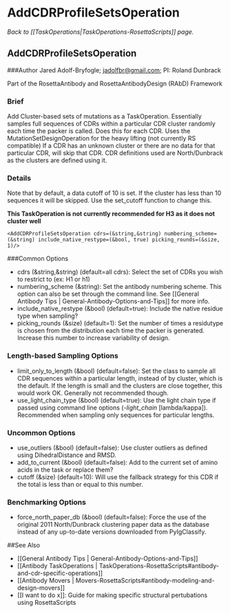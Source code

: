 # AddCDRProfileSetsOperation
*Back to [[TaskOperations|TaskOperations-RosettaScripts]] page.*
## AddCDRProfileSetsOperation

###Author
Jared Adolf-Bryfogle; jadolfbr@gmail.com; 
PI: Roland Dunbrack

Part of the RosettaAntibody and RosettaAntibodyDesign (RAbD) Framework

### Brief
Add Cluster-based sets of mutations as a TaskOperation. Essentially samples full sequences of CDRs within a particular CDR cluster randomly each time the packer is called. Does this for each CDR. Uses the MutationSetDesignOperation for the heavy lifting (not currently RS compatible) If a CDR has an unknown cluster or there are no data for that particular CDR, will skip that CDR. CDR definitions used are North/Dunbrack as the clusters are defined using it.

<!--- BEGIN_INTERNAL -->
### Details 

Note that by default, a data cutoff of 10 is set.  If the cluster has less than 10 sequences it will be skipped. Use the set_cutoff function to change this.

**This TaskOperation is not currently recommended for H3 as it does not cluster well**


```
<AddCDRProfileSetsOperation cdrs=(&string,&string) numbering_scheme=(&string) include_native_restype=(&bool, true) picking_rounds=(&size, 1)/>
```


###Common Options 

-   cdrs (&string,&string) (default=all cdrs):  Select the set of CDRs you wish to restrict to (ex: H1 or h1)
-   numbering_scheme (&string):  Set the antibody numbering scheme.  This option can also be set through the command line.  See [[General Antibody Tips | General-Antibody-Options-and-Tips]] for more info.
-   include_native_restype (&bool) (default=true):  Include the native residue type when sampling? 
-   picking_rounds (&size) (default=1): Set the number of times a residutype is chosen from the distribution each time the packer is generated.  Increase this number to increase variability of design.

### Length-based Sampling Options

-   limit_only_to_length (&bool) (default=false): Set the class to sample all CDR sequences within a particular length, instead of by cluster, which is the default.  If the length is small and the clusters are close together, this would work OK.  Generally not recommended though.
-   use_light_chain_type (&bool) (default=true): Use the light chain type if passed using command line options (_-light_chain_ [lambda/kappa]).  Recommended when sampling only sequences for particular lengths. 

### Uncommon Options
-   use_outliers (&bool) (default=false): Use cluster outliers as defined using DihedralDistance and RMSD.
-   add_to_current (&bool) (default=false): Add to the current set of amino acids in the task or replace them?
-   cutoff (&size) (default=10): Will use the fallback strategy for this CDR if the total is less than or equal to this number.

### Benchmarking Options
-   force_north_paper_db (&bool) (default=false): Force the use of the original 2011 North/Dunbrack clustering paper data as the database instead of any up-to-date versions downloaded from PyIgClassify. 

<!--- END_INTERNAL -->
##See Also

* [[General Antibody Tips | General-Antibody-Options-and-Tips]]
* [[Antibody TaskOperations | TaskOperations-RosettaScripts#antibody-and-cdr-specific-operations]]
* [[Antibody Movers | Movers-RosettaScripts#antibody-modeling-and-design-movers]]
* [[I want to do x]]: Guide for making specific structural pertubations using RosettaScripts